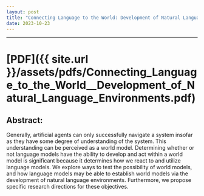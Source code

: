```yaml
---
layout: post
title: "Connecting Language to the World: Development of Natural Language Environments"
date: 2023-10-23
---
```


---

# [PDF]({{ site.url }}/assets/pdfs/Connecting_Language_to_the_World__Development_of_Natural_Language_Environments.pdf)

## Abstract:

Generally, artificial agents can only successfully navigate a system insofar as they have some degree of understanding of the system. This understanding can be perceived as a world model. Determining whether or not language models have the ability to develop and act within a world model is significant because it determines how we react to and utilize language models. We explore ways to test the possibility of world models, and how language models may be able to establish world models via the development of natural language environments. Furthermore, we propose specific research directions for these objectives.
